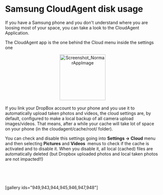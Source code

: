 # Samsung CloudAgent disk usage

If you have a Samsung phone and you don't understand where you are loosing most of your space, you can take a look to the CloudAgent Application.

The CloudAgent app is the one behind the Cloud menu inside the settings one
<p style="text-align: center;"> <a href="https://res.cloudinary.com/blog-mornati-net/image/upload/v1391640978/Screenshot_NormarAppImage_xwdsoj.png"><img class="aligncenter size-thumbnail wp-image-951" alt="Screenshot_NormarAppImage" src="https://res.cloudinary.com/blog-mornati-net/image/upload/c_crop,h_232,w_232,x_83,y_0/h_150,w_150/v1391640978/Screenshot_NormarAppImage_xwdsoj.png" width="150" height="150" /></a></p>
If you link your DropBox account to your phone and you use it to automatically upload taken photos and videos, the cloud settings are, by default, configured to make a local backup of all camera upload images/videos. That means, after a while your cache will take lot of space on your phone (in the cloudagent/cache/root/ folder).

You can check and disable this settings going into <strong>Settings -&gt; Cloud</strong> menu and then selecting <strong>Pictures</strong> and <strong>Videos </strong> menus to check if the cache is activated and to disable it.
When you disable it, all local (cached) files are automatically deleted (but Dropbox uploaded photos and local taken photos are not impacted!!)

&nbsp;

&nbsp;

[gallery ids="949,943,944,945,946,947,948"]